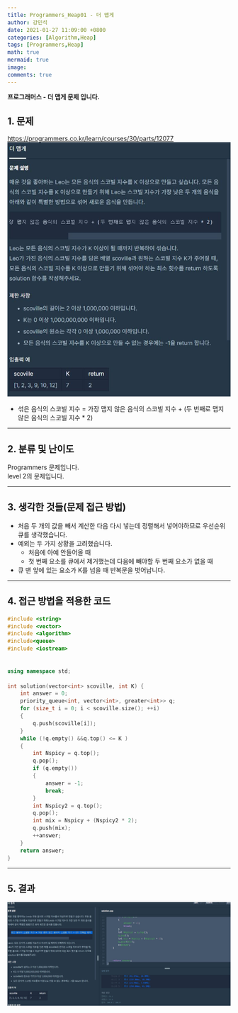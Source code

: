```yaml
---
title: Programmers_Heap01 - 더 맵게
author: 강민석
date: 2021-01-27 11:09:00 +0800
categories: [Algorithm,Heap]
tags: [Programmers,Heap]
math: true
mermaid: true
image: 
comments: true
---
```


**프로그래머스 - 더 맵게 문제 입니다.**

## 1. 문제
<https://programmers.co.kr/learn/courses/30/parts/12077>
![](/assets/img/sample/Programmers/HEAP_01/Problem.JPG)  


- 섞은 음식의 스코빌 지수 = 가장 맵지 않은 음식의 스코빌 지수 + (두 번째로 맵지 않은 음식의 스코빌 지수 * 2)

-----  

## 2. 분류 및 난이도

Programmers 문제입니다.  
level 2의 문제입니다.  

-----  

## 3. 생각한 것들(문제 접근 방법)

- 처음 두 개의 값을 빼서 계산한 다음 다시 넣는데 정렬해서 넣어야하므로 우선순위 큐를 생각했습니다.
- 예외는 두 가지 상황을 고려했습니다.
    + 처음에 아예 안들어올 때
    + 첫 번째 요소를 큐에서 제거했는데 다음에 빼야할 두 번째 요소가 없을 때
- 큐 맨 앞에 있는 요소가 K를 넘을 때 반복문을 벗어납니다.

-----  

## 4. 접근 방법을 적용한 코드

```c++
#include <string>
#include <vector>
#include <algorithm>
#include<queue>
#include <iostream>


using namespace std;

int solution(vector<int> scoville, int K) {
    int answer = 0;
    priority_queue<int, vector<int>, greater<int>> q;
    for (size_t i = 0; i < scoville.size(); ++i)
    {
        q.push(scoville[i]);
    }
    while (!q.empty() &&q.top() <= K )
    {
        int Nspicy = q.top();
        q.pop();
        if (q.empty())
        {
            answer = -1;
            break;
        }
        int Nspicy2 = q.top();
        q.pop();
        int mix = Nspicy + (Nspicy2 * 2);
        q.push(mix);
        ++answer;
    }
    return answer;
}
```
-----

## 5. 결과

![](/assets/img/sample/Programmers/HEAP_01/result.JPG)











 